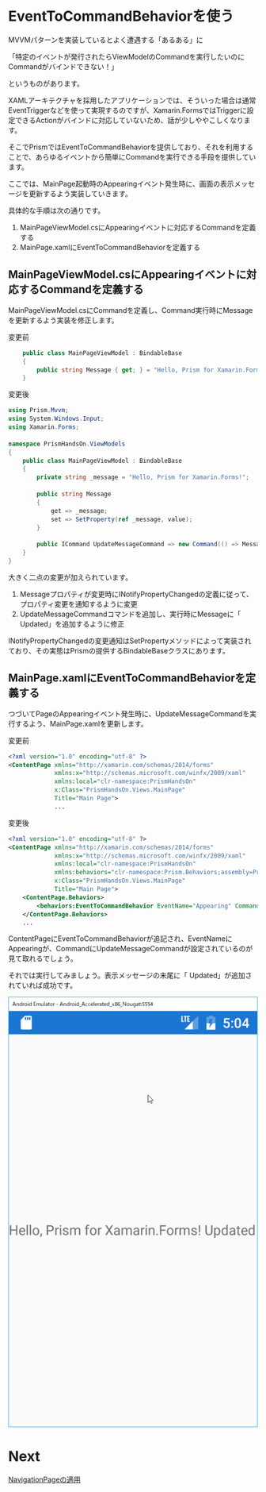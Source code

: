 # EventToCommandBehaviorを使う

MVVMパターンを実装しているとよく遭遇する「あるある」に

「特定のイベントが発行されたらViewModelのCommandを実行したいのにCommandがバインドできない！」

というものがあります。

XAMLアーキテクチャを採用したアプリケーションでは、そういった場合は通常EventTriggerなどを使って実現するのですが、Xamarin.FormsではTriggerに設定できるActionがバインドに対応していないため、話が少しややこしくなります。

そこでPrismではEventToCommandBehaviorを提供しており、それを利用することで、あらゆるイベントから簡単にCommandを実行できる手段を提供しています。

ここでは、MainPage起動時のAppearingイベント発生時に、画面の表示メッセージを更新するよう実装していきます。

具体的な手順は次の通りです。

1. MainPageViewModel.csにAppearingイベントに対応するCommandを定義する  
2. MainPage.xamlにEventToCommandBehaviorを定義する

## MainPageViewModel.csにAppearingイベントに対応するCommandを定義する  

MainPageViewModel.csにCommandを定義し、Command実行時にMessageを更新するよう実装を修正します。

変更前
```cs
    public class MainPageViewModel : BindableBase
    {
        public string Message { get; } = "Hello, Prism for Xamarin.Forms!";
    }
```

変更後
```cs
using Prism.Mvvm;
using System.Windows.Input;
using Xamarin.Forms;

namespace PrismHandsOn.ViewModels
{
    public class MainPageViewModel : BindableBase
    {
        private string _message = "Hello, Prism for Xamarin.Forms!";

        public string Message
        {
            get => _message;
            set => SetProperty(ref _message, value);
        }

        public ICommand UpdateMessageCommand => new Command(() => Message += "Updated");
    }
}
```

大きく二点の変更が加えられています。

1. Messageプロパティが変更時にINotifyPropertyChangedの定義に従って、プロパティ変更を通知するように変更  
2. UpdateMessageCommandコマンドを追加し、実行時にMessageに「 Updated」を追加するように修正

INotifyPropertyChangedの変更通知はSetPropertyメソッドによって実装されており、その実態はPrismの提供するBindableBaseクラスにあります。

## MainPage.xamlにEventToCommandBehaviorを定義する

つづいてPageのAppearingイベント発生時に、UpdateMessageCommandを実行するよう、MainPage.xamlを更新します。

変更前
```xml
<?xml version="1.0" encoding="utf-8" ?>
<ContentPage xmlns="http://xamarin.com/schemas/2014/forms"
             xmlns:x="http://schemas.microsoft.com/winfx/2009/xaml"
             xmlns:local="clr-namespace:PrismHandsOn"
             x:Class="PrismHandsOn.Views.MainPage"
             Title="Main Page">
             ...
```

変更後
```xml
<?xml version="1.0" encoding="utf-8" ?>
<ContentPage xmlns="http://xamarin.com/schemas/2014/forms"
             xmlns:x="http://schemas.microsoft.com/winfx/2009/xaml"
             xmlns:local="clr-namespace:PrismHandsOn"
             xmlns:behaviors="clr-namespace:Prism.Behaviors;assembly=Prism.Forms"
             x:Class="PrismHandsOn.Views.MainPage"
             Title="Main Page">
    <ContentPage.Behaviors>
        <behaviors:EventToCommandBehavior EventName="Appearing" Command="{Binding UpdateMessageCommand}"/>
    </ContentPage.Behaviors>
    ...
```

ContentPageにEventToCommandBehaviorが追記され、EventNameにAppearingが、CommandにUpdateMessageCommandが設定されているのが見て取れるでしょう。

それでは実行してみましょう。表示メッセージの末尾に「 Updated」が追加されていれば成功です。

![](assets/03-01.png)

# Next

[NavigationPageの適用](04-01.NavigationPageの適用.md)  